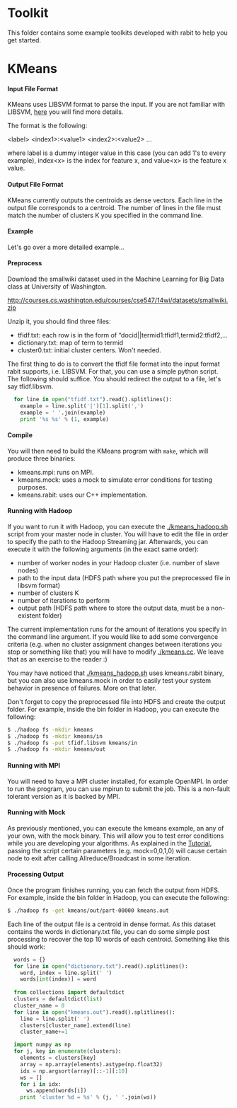 Toolkit
====
This folder contains some example toolkits developed with rabit to help you get started. 

KMeans
====

#### Input File Format
KMeans uses LIBSVM format to parse the input. If you are not familiar with LIBSVM, <a href="http://www.csie.ntu.edu.tw/~cjlin/libsvmtools/datasets/">here</a> you will find more details. 

The format is the following:

&lt;label&gt; &lt;index1&gt;:&lt;value1&gt; &lt;index2&gt;:&lt;value2&gt; ...

where label is a dummy integer value in this case (you can add 1's to every example), index&lt;x&gt; is the index for feature x, and value&lt;x&gt; is the feature x value.

#### Output File Format
KMeans currently outputs the centroids as dense vectors. Each line in the output file corresponds to a centroid. The number of lines in the file must match the number of clusters K you specified in the command line.

#### Example

Let's go over a more detailed example...

#### Preprocess

Download the smallwiki dataset used in the Machine Learning for Big Data class at University of Washington.

http://courses.cs.washington.edu/courses/cse547/14wi/datasets/smallwiki.zip

Unzip it, you should find three files:
* tfidf.txt: each row is in the form of “docid||termid1:tfidf1,termid2:tfidf2,...
* dictionary.txt: map of term to termid
* cluster0.txt: initial cluster centers. Won't needed.

The first thing to do is to convert the tfidf file format into the input format rabit supports, i.e. LIBSVM. For that, you can use a simple python script. The following should suffice. You should redirect the output to a file, let's say tfidf.libsvm.

```python
  for line in open("tfidf.txt").read().splitlines():
    example = line.split('|')[1].split(',')
    example = ' '.join(example)
    print '%s %s' % (1, example)
```
#### Compile

You will then need to build the KMeans program with ```make```, which will produce three binaries:

* kmeans.mpi: runs on MPI.
* kmeans.mock: uses a mock to simulate error conditions for testing purposes.
* kmeans.rabit: uses our C++ implementation.

#### Running with Hadoop
 
If you want to run it with Hadoop, you can execute the [./kmeans_hadoop.sh](./kmeans_hadoop.sh) script from your master node in cluster. 
You will have to edit the file in order to specify the path to the Hadoop Streaming jar. Afterwards, you can execute it with the following arguments (in the exact same order):

* number of worker nodes in your Hadoop cluster (i.e. number of slave nodes)
* path to the input data (HDFS path where you put the preprocessed file in libsvm format)
* number of clusters K
* number of iterations to perform
* output path (HDFS path where to store the output data, must be a non-existent folder)

The current implementation runs for the amount of iterations you specify in the command line argument. If you would like to add some convergence criteria (e.g. when no cluster assignment changes between iterations you stop or something like that) you will have to modify [./kmeans.cc](./kmeans.cc). We leave that as an exercise to the reader :)

You may have noticed that [./kmeans_hadoop.sh](./kmeans_hadoop.sh) uses kmeans.rabit binary, but you can also use kmeans.mock in order to easily test your system behavior in presence of failures. More on that later.

Don't forget to copy the preprocessed file into HDFS and create the output folder. For example, inside the bin folder in Hadoop, you can execute the following:

```bash
$ ./hadoop fs -mkdir kmeans
$ ./hadoop fs -mkdir kmeans/in
$ ./hadoop fs -put tfidf.libsvm kmeans/in
$ ./hadoop fs -mkdir kmeans/out
```

#### Running with MPI

You will need to have a MPI cluster installed, for example OpenMPI. In order to run the program, you can use mpirun to submit the job. This is a non-fault tolerant version as it is backed by MPI.


#### Running with Mock

As previously mentioned, you can execute the kmeans example, an any of your own, with the mock binary. This will allow you to test error conditions while you are developing your algorithms. As explained in the [Tutorial](../guide), passing the script certain parameters (e.g. mock=0,0,1,0) will cause certain node to exit after calling Allreduce/Broadcast in some iteration.

#### Processing Output

Once the program finishes running, you can fetch the output from HDFS. For example, inside the bin folder in Hadoop, you can execute the following:

```bash
$ ./hadoop fs -get kmeans/out/part-00000 kmeans.out

```

Each line of the output file is a centroid in dense format. As this dataset contains the words in dictionary.txt file, you can do some simple post processing to recover the top 10 words of each centroid. Something like this should work:

```python
  words = {}
  for line in open("dictionary.txt").read().splitlines():
    word, index = line.split(' ')
    words[int(index)] = word
  
  from collections import defaultdict
  clusters = defaultdict(list)
  cluster_name = 0
  for line in open("kmeans.out").read().splitlines():
    line = line.split(' ')
    clusters[cluster_name].extend(line)
    cluster_name+=1

  import numpy as np
  for j, key in enumerate(clusters):
    elements = clusters[key]
    array = np.array(elements).astype(np.float32)
    idx = np.argsort(array)[::-1][:10]
    ws = []
    for i in idx:
      ws.append(words[i])
    print 'cluster %d = %s' % (j, ' '.join(ws))
```









